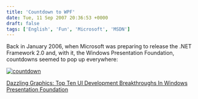 ```yaml
---
title: 'Countdown to WPF'
date: Tue, 11 Sep 2007 20:36:53 +0000
draft: false
tags: ['English', 'Fun', 'Microsoft', 'MSDN']
---
```


Back in January 2006, when Microsoft was preparing to release the .NET Framework 2.0 and, with it, the Windows Presentation Foundation, countdowns seemed to pop up everywhere:

[![countdown](http://blog.madd0.com/images/WindowsLiveWriter/lang_enCountdowntoWPFlang_enlang_frCompt_F76A/countdown_thumb.png)](http://blog.madd0.com/images/WindowsLiveWriter/lang_enCountdowntoWPFlang_enlang_frCompt_F76A/countdown.png)

[Dazzling Graphics: Top Ten UI Development Breakthroughs In Windows Presentation Foundation](http://msdn.microsoft.com/msdnmag/issues/06/01/WindowsPresentationFoundation/default.aspx)